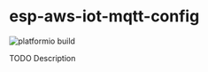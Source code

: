 # esp-aws-iot-mqtt-config

![platformio build](https://github.com/mdvorak-iot/esp-aws-iot-mqtt-config/workflows/platformio%20build/badge.svg)

TODO Description
